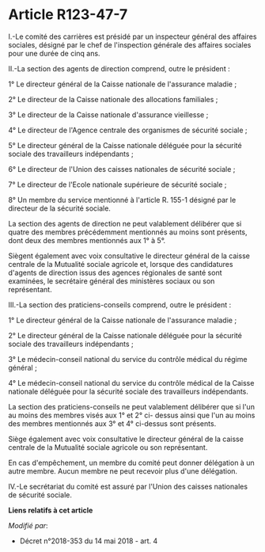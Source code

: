# Article R123-47-7

I.-Le comité des carrières est présidé par un inspecteur général des affaires sociales, désigné par le chef de l'inspection
générale des affaires sociales pour une durée de cinq ans.

II.-La section des agents de direction comprend, outre le président :

1° Le directeur général de la Caisse nationale de l'assurance maladie ;

2° Le directeur de la Caisse nationale des allocations familiales ;

3° Le directeur de la Caisse nationale d'assurance vieillesse ;

4° Le directeur de l'Agence centrale des organismes de sécurité sociale ;

5° Le directeur général de la Caisse nationale déléguée pour la sécurité sociale des travailleurs indépendants ;

6° Le directeur de l'Union des caisses nationales de sécurité sociale ;

7° Le directeur de l'Ecole nationale supérieure de sécurité sociale ;

8° Un membre du service mentionné à l'article R. 155-1 désigné par le directeur de la sécurité sociale.

La section des agents de direction ne peut valablement délibérer que si quatre des membres précédemment mentionnés au moins
sont présents, dont deux des membres mentionnés aux 1° à 5°.

Siègent également avec voix consultative le directeur général de la caisse centrale de la Mutualité sociale agricole et,
lorsque des candidatures d'agents de direction issus des agences régionales de santé sont examinées, le secrétaire général
des ministères sociaux ou son représentant.

III.-La section des praticiens-conseils comprend, outre le président :

1° Le directeur général de la Caisse nationale de l'assurance maladie ;

2° Le directeur général de la Caisse nationale déléguée pour la sécurité sociale des travailleurs indépendants ;

3° Le médecin-conseil national du service du contrôle médical du régime général ;

4° Le médecin-conseil national du service du contrôle médical de la Caisse nationale déléguée pour la sécurité sociale des
travailleurs indépendants.

La section des praticiens-conseils ne peut valablement délibérer que si l'un au moins des membres visés aux 1° et 2° ci-
dessus ainsi que l'un au moins des membres mentionnés aux 3° et 4° ci-dessus sont présents.

Siège également avec voix consultative le directeur général de la caisse centrale de la Mutualité sociale agricole ou son
représentant.

En cas d'empêchement, un membre du comité peut donner délégation à un autre membre. Aucun membre ne peut recevoir plus d'une
délégation.

IV.-Le secrétariat du comité est assuré par l'Union des caisses nationales de sécurité sociale.

**Liens relatifs à cet article**

_Modifié par_:

  - Décret n°2018-353 du 14 mai 2018 - art. 4
